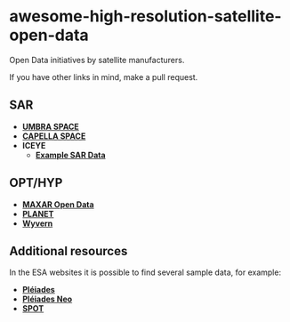 # awesome-high-resolution-satellite-open-data
Open Data initiatives by satellite manufacturers.

If you have other links in mind, make a pull request.

## SAR
- [**UMBRA SPACE**](https://umbra.space/open-data/)
- [**CAPELLA SPACE**](https://www.capellaspace.com/earth-observation/gallery)
- **ICEYE**
  - [**Example SAR Data**](https://www.iceye.com/resources/datasets)

## OPT/HYP
- [**MAXAR Open Data**](https://www.maxar.com/open-data)
- [**PLANET**](https://www.planet.com/data/stac/browser/?.language=en)
- [**Wyvern**](https://opendata.wyvern.space/#/?.language=en)

## Additional resources
In the ESA websites it is possible to find several sample data, for example:
- [**Pléiades**](https://earth.esa.int/eogateway/missions/pleiades/sample-data)
- [**Pléiades Neo**](https://earth.esa.int/eogateway/missions/pleiades-neo/sample-data)
- [**SPOT**](https://earth.esa.int/eogateway/missions/spot-6/sample-data)
